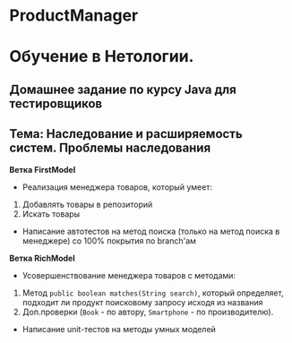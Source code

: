 # ProductManager

# Обучение в Нетологии.

## Домашнее задание по курсу Java для тестировщиков

## Тема: Наследование и расширяемость систем. Проблемы наследования

**Ветка FirstModel**

- Реализация менеджера товаров, который умеет:

1. Добавлять товары в репозиторий
1. Искать товары

- Написание автотестов на метод поиска (только на метод поиска в менеджере) со 100% покрытия по branch'ам

**Ветка RichModel**

- Усовершенствование менеджера товаров с методами:

1. Метод ``` public boolean matches(String search) ```, который определяет, подходит ли продукт поисковому запросу исходя из названия
1. Доп.проверки (``` Book ``` - по автору, ``` Smartphone ``` - по производителю).

- Написание unit-тестов на методы умных моделей 
